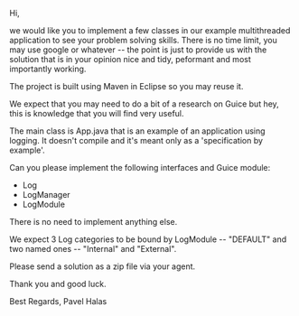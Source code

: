 Hi,

we would like you to implement a few classes in our example multithreaded application to see your problem solving skills. There is no time limit, you may use google or whatever -- the point is just to provide us with the solution that is in your opinion nice and tidy, peformant and most importantly working.

The project is built using Maven in Eclipse so you may reuse it.

We expect that you may need to do a bit of a research on Guice but hey, this is knowledge that you will find very useful.

The main class is App.java that is an example of an application using logging. It doesn't compile and it's meant only as a 'specification by example'.

Can you please implement the following interfaces and Guice module:

* Log
* LogManager
* LogModule

There is no need to implement anything else.

We expect 3 Log categories to be bound by LogModule -- "DEFAULT" and two named ones -- "Internal" and "External". 

Please send a solution as a zip file via your agent.

Thank you and good luck.

Best Regards,
Pavel Halas
